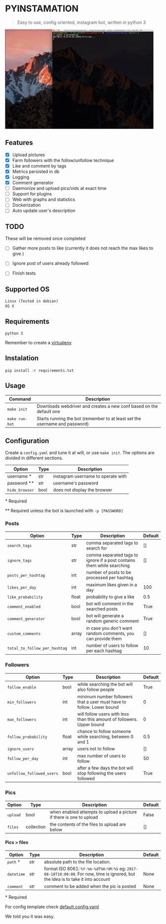 # PYINSTAMATION

> Easy to use, config oriented, instagram bot, written in python 3

![](./docs/demo.gif)

## Features

- [x] Upload pictures
- [x] Farm followers with the follow/unfollow technique
- [x] Like and comment by tags
- [x] Metrics persisted in db
- [x] Logging
- [x] Comment generator
- [ ] Daemonize and upload pics/vids at exact time
- [ ] Support for plugins
- [ ] Web with graphs and statistics
- [ ] Dockerization
- [ ] Auto update user's description

## TODO

These will be removed once completed

- [ ] Gather more posts to like (currently it does not reach the max likes to give )
- [ ] Ignore post of users already followed
- [ ] Finish tests


## Supported OS

```
Linux (Tested in debian)
OS X
```


## Requirements

```
python 3
```

Remember to create a [virtualenv](https://virtualenv.pypa.io/en/stable/installation/)


## Instalation

`pip install -r requirements.txt`


## Usage

| Command | Description |
| --- | --- |
| `make init` | Downloads webdriver and creates a new conf based on the default one |
| `make run-bot` | Starts running the bot (remember to at least set the username and password) |


## Configuration

Create a `config.yaml` and tune it at will, or use `make init`.
The options are divided in different sections.

| Option | Type | Description |
| --- | --- | --- |
| username * | str | instagram username to operate with |
| password ** | str | username's password |
| `hide_browser` | bool | does not display the browser |

\*  Required

** Required unless the bot is launched with `-p [PASSWORD]`


### Posts

| Option | Type | Description | Default |
| --- | --- | --- | --- |
| `search_tags` | str | comma separated tags to search for | [] |
| `ignore_tags` | str | comma separated tags to ignore if a post contains them while searching | [] |
| `posts_per_hashtag` | int | number of posts to be processed per hashtag |
| `likes_per_day` | int | maximum likes given in a day | 100 |
| `like_probability` | float | probability to give a like | 0.5 |
| `comment_enabled` | bool| bot will comment in the searched posts | True |
| `comment_generator` | bool | bot will generate a random generic comment | True |
| `custom_comments` | array | in case you don't want random comments, you can provide them | [] |
| `total_to_follow_per_hashtag` | int | number of users to follow per each hashtag | 10 |

### Followers

| Option | Type | Description | Default |
| --- | --- | --- | --- |
| `follow_enable` | bool | while searching the bot will also follow people | True |
| `min_followers` | int | minimum number followers that a user must have to follow. Lower bound | 0 |
| `max_followers` | int | will follow users with less than this amount of followers. Upper bound | 0 |
| `follow_probability` | float | chance to follow someone while searching, between 0 and 1 | 0.5 |
| `ignore_users` | array | users not to follow | [] |
| `follow_per_day` | int | max number of users to follow | 50 |
| `unfollow_followed_users` | bool | after a few days the bot will stop following the users followed | True |

### Pics

| Option | Type | Description | Default |
| --- | --- | --- | --- |
| `upload` | bool | when enabled attempts to upload a picture if there is one to upload | False |
| `files` | collection | the contents of the files to upload are below | [] |

#### Pics > files

| Option | Type | Description | Default |
| --- | --- | --- | --- |
| `path` * | str | absolute path to the file location. |
| `datetime` | str | format ISO 8061: `%Y-%m-%dT%H:%M:%S` eg: `2017-08-18T18:00:00`. For now, time is ignored, but the idea is to take it into account | None |
| `comment` | str | comment to be added when the pic is posted  | None |

\*  Required

For config template check [default.config.yaml](./default.config.yaml)


We told you it was easy.
